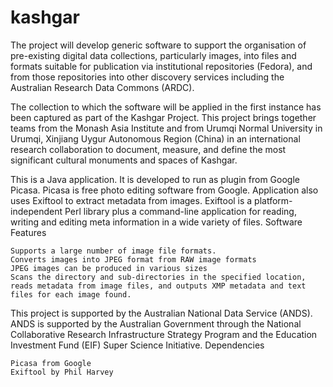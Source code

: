 # kashgar
The project will develop generic software to support the organisation of pre-existing digital data collections, particularly images, into files and formats suitable for publication via institutional repositories (Fedora), and from those repositories into other discovery services including the Australian Research Data Commons (ARDC).

The collection to which the software will be applied in the first instance has been captured as part of the Kashgar Project. This project brings together teams from the Monash Asia Institute and from Urumqi Normal University in Urumqi, Xinjiang Uygur Autonomous Region (China) in an international research collaboration to document, measure, and define the most significant cultural monuments and spaces of Kashgar.

This is a Java application. It is developed to run as plugin from Google Picasa. Picasa is free photo editing software from Google. Application also uses Exiftool to extract metadata from images. Exiftool is a platform-independent Perl library plus a command-line application for reading, writing and editing meta information in a wide variety of files.
Software Features

    Supports a large number of image file formats.
    Converts images into JPEG format from RAW image formats
    JPEG images can be produced in various sizes
    Scans the directory and sub-directories in the specified location, reads metadata from image files, and outputs XMP metadata and text files for each image found. 

This project is supported by the Australian National Data Service (ANDS). ANDS is supported by the Australian Government through the National Collaborative Research Infrastructure Strategy Program and the Education Investment Fund (EIF) Super Science Initiative.
Dependencies

    Picasa from Google
    Exiftool by Phil Harvey 
